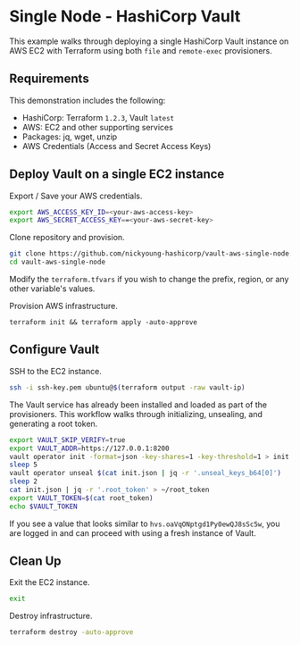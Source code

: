 # Single Node - HashiCorp Vault
This example walks through deploying a single HashiCorp Vault instance on AWS EC2 with Terraform using both `file` and `remote-exec` provisioners.

## Requirements
This demonstration includes the following:
 - HashiCorp: Terraform `1.2.3`, Vault `latest`
 - AWS: EC2 and other supporting services
 - Packages: jq, wget, unzip
 - AWS Credentials (Access and Secret Access Keys)


## Deploy Vault on a single EC2 instance

Export / Save your AWS credentials.
```sh
export AWS_ACCESS_KEY_ID=<your-aws-access-key>
export AWS_SECRET_ACCESS_KEY==<your-aws-secret-key>
```

Clone repository and provision.
```sh
git clone https://github.com/nickyoung-hashicorp/vault-aws-single-node.git
cd vault-aws-single-node
```

Modify the `terraform.tfvars` if you wish to change the prefix, region, or any other variable's values.

Provision AWS infrastructure.
```
terraform init && terraform apply -auto-approve
```



## Configure Vault
SSH to the EC2 instance.
```sh
ssh -i ssh-key.pem ubuntu@$(terraform output -raw vault-ip)
```

The Vault service has already been installed and loaded as part of the provisioners.  This workflow walks through initializing, unsealing, and generating a root token.
```sh
export VAULT_SKIP_VERIFY=true
export VAULT_ADDR=https://127.0.0.1:8200
vault operator init -format=json -key-shares=1 -key-threshold=1 > init.json
sleep 5
vault operator unseal $(cat init.json | jq -r '.unseal_keys_b64[0]')
sleep 2
cat init.json | jq -r '.root_token' > ~/root_token
export VAULT_TOKEN=$(cat root_token)
echo $VAULT_TOKEN
```
If you see a value that looks similar to `hvs.oaVqONptgd1Py0ewQJ8sSc5w`, you are logged in and can proceed with using a fresh instance of Vault.

## Clean Up

Exit the EC2 instance.
```sh
exit
```

Destroy infrastructure.
```sh
terraform destroy -auto-approve
```
